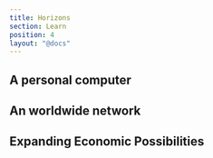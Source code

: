 ```yaml
---
title: Horizons
section: Learn
position: 4
layout: "@docs"
---
```


## A personal computer

## An worldwide network

## Expanding Economic Possibilities
